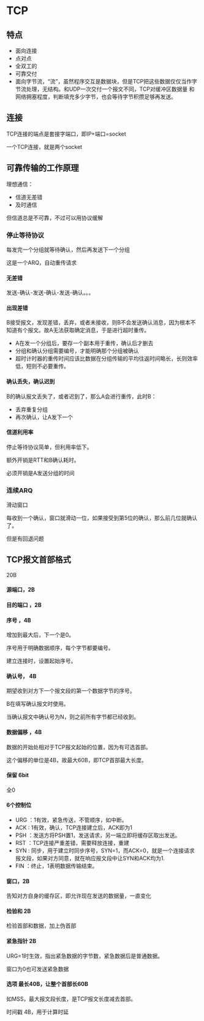 # TCP

## 特点

- 面向连接
- 点对点
- 全双工的
- 可靠交付
- 面向字节流，“流”，虽然程序交互是数据块，但是TCP把这些数据仅仅当作字节流处理，无结构。和UDP一次交付一个报文不同，TCP对缓冲区数据量 和网络拥塞程度，判断填充多少字节，也会等待字节积攒足够再发送。


## 连接 

TCP连接的端点是套接字端口，即IP+端口=socket

一个TCP连接，就是两个socket

## 可靠传输的工作原理

理想通信：

- 信道无差错
- 及时通信

但信道总是不可靠，不过可以用协议缓解

### 停止等待协议

每发完一个分组就等待确认，然后再发送下一个分组

这是一个ARQ，自动重传请求

#### 无差错

发送-确认-发送-确认-发送-确认。。。

#### 出现差错

B接受报文，发现差错，丢弃，或者未接收，则B不会发送确认消息，因为根本不知道有个报文。故A无法获取确定消息，于是进行超时重传。

- A在发一个分组后，要存一个副本用于重传，确认后才删去
- 分组和确认分组需要编号，才能明确那个分组被确认
- 超时计时器的重传时间应该比数据在分组传输的平均往返时间略长，长则效率低，短则不必要重传。

#### 确认丢失，确认迟到

B的确认报文丢失了，或者迟到了，那么A会进行重传，此时B：

- 丢弃重复分组
- 再次确认，让A发下一个

#### 信道利用率

停止等待协议简单，但利用率低下。

额外开销是RTT和B确认耗时。

必须开销是A发送分组的时间

### 连续ARQ

滑动窗口

每收到一个确认，窗口就滑动一位，如果接受到第5位的确认，那么前几位就确认了。

但是有回退问题

## TCP报文首部格式

20B

#### 源端口，2B

#### 目的端口 ，2B

#### 序号 ，4B

增加到最大后，下一个是0。

序号用于明确数据顺序，每个字节都要编号。

建立连接时，设置起始序号。

#### 确认号， 4B

期望收到对方下一个报文段的第一个数据字节的序号。

B在填写确认报文时使用。

当确认报文中确认号为N，则之前所有字节都已经收到。

#### 数据偏移 ，4B

数据的开始处相对于TCP报文起始的位置，因为有可选首部。

这个偏移的单位是4B，故最大60B，即TCP首部最大长度。

#### 保留 6bit

全0

#### 6个控制位

- URG ：1有效，紧急传送，不管顺序，如中断。
- ACK : 1有效，确认，TCP连接建立后，ACK即为1
- PSH ：发送方将PSH置1，发送请求，另一端立即将缓存区取出发送。
- RST ：TCP连接严重差错，需要释放连接，重建
- SYN : 同步，用于建立时同步序号，SYN=1，而ACK=0，就是一个连接请求报文段，如果对方同意，就在响应报文段中让SYN和ACK均为1.
- FIN ：终止，1表明数据传输结束。

#### 窗口，2B

告知对方自身的缓存区，即允许现在发送的数据量，一直变化

#### 检验和 2B

检验首部和数据，加上伪首部

#### 紧急指针 2B

URG=1时生效，指出紧急数据的字节数，紧急数据后是普通数据。

窗口为0也可发送紧急数据

#### 选项 最长40B，让整个首部长60B

如MSS，最大报文段长度，是TCP报文长度减去首部。

时间戳 4B，用于计算时延

